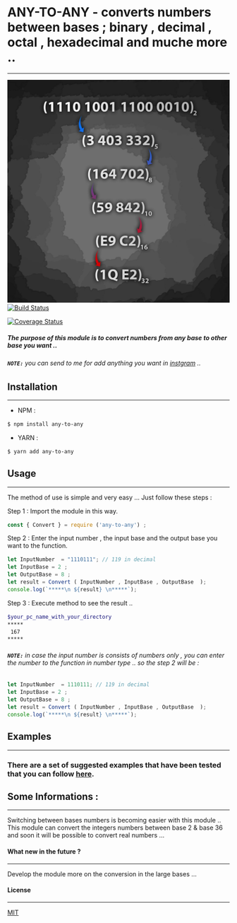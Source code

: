 # ANY-TO-ANY - converts numbers between bases ; binary , decimal , octal , hexadecimal and muche more ..  
---
![imed-jaberi](logo.jpg) 
[![Build Status](https://travis-ci.org/3imed-jaberi/any-to-any.svg?branch=master)](https://travis-ci.org/3imed-jaberi/any-to-any)

[![Coverage Status](https://coveralls.io/repos/github/3imed-jaberi/any-to-any/badge.svg?branch=master)](https://coveralls.io/github/3imed-jaberi/any-to-any?branch=master)

##### The purpose of this module is to convert numbers from any base to other base you want ..

###### **`NOTE:`** you can send to me for add anything you want in [instgram](https://www.instagram.com/3imed_jaberi/) ..


## Installation 
---

- NPM :
```bash
$ npm install any-to-any
```

- YARN :
```bash
$ yarn add any-to-any
```


## Usage 
---
 The method of use is simple and very easy ... Just follow these steps :

Step 1 : Import the module in this way.

```javascript
const { Convert } = require ('any-to-any') ;
```

Step 2 : Enter the input number  , the input base and the output base you want to the function.

```javascript
let InputNumber  = "1110111"; // 119 in decimal
let InputBase = 2 ;
let OutputBase = 8 ;
let result = Convert ( InputNumber , InputBase , OutputBase  );
console.log(`*****\n ${result} \n*****`);
```

Step 3 : Execute method to see the result ..

```bash
$your_pc_name_with_your_directory
*****
 167
*****
```

###### **`NOTE:`** in case the input number is consists of numbers only , you can enter the number to the function in number type .. so the step 2 will be :

```javascript
let InputNumber  = 1110111; // 119 in decimal
let InputBase = 2 ;
let OutputBase = 8 ;
let result = Convert ( InputNumber , InputBase , OutputBase  ); 
console.log(`*****\n ${result} \n*****`);
```


## Examples
----
### There are a set of suggested examples that have been tested that you can follow [here](https://github.com/3imed-jaberi/any-to-any/blob/master/test/test.spec.ts).


## Some Informations :
---
Switching between bases numbers is becoming easier with this module .. 
This module can convert the integers numbers between base 2 & base 36 and soon it will be possible to convert real numbers ... 


#### What new in the future ? 
---
 Develop the module more on the conversion in the large bases ...


#### License
---
[MIT](https://choosealicense.com/licenses/mit/) 

